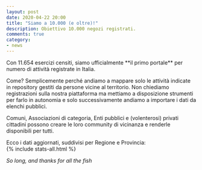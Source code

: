 ```yaml
---
layout: post
date: 2020-04-22 20:00
title: "Siamo a 10.000 (e oltre)!"
description: Obiettivo 10.000 negozi registrati.
comments: true
category: 
- news
---
```


<p>
  Con 11.654 esercizi censiti, siamo ufficialmente **il primo portale** per numero di attività registrate in Italia.
</p>
<p>
  Come? Semplicemente perché andiamo a mappare solo le attività indicate in repository gestiti da persone vicine al territorio. 
  Non chiediamo registrazioni sulla nostra piattaforma ma mettiamo a disposizione strumenti per farlo in autonomia e solo successivamente
  andiamo a importare i dati da elenchi pubblici.
</p>
<p>
  Comuni, Associazioni di categoria, Enti pubblici e (volenterosi) privati cittadini possono creare le loro community di vicinanza e renderle disponibili per tutti.
</p>

<p>
  Ecco i dati aggiornati, suddivisi per Regione e Provincia:
  <br>
  {% include stats-all.html %}

</p>

<p>
  <i>So long, and thanks for all the fish</i>
</p>
